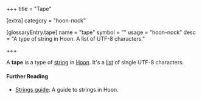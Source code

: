 +++
title = "Tape"

[extra]
category = "hoon-nock"

[glossaryEntry.tape]
name = "tape"
symbol = ""
usage = "hoon-nock"
desc = "A type of string in Hoon. A list of UTF-8 characters."

+++

A **tape** is a type of [string](/glossary/string) in [Hoon](/glossary/hoon). It's a [list](/glossary/list) of single UTF-8 characters.

#### Further Reading

- [Strings guide](/language/hoon/guides/strings): A guide to strings in Hoon.
